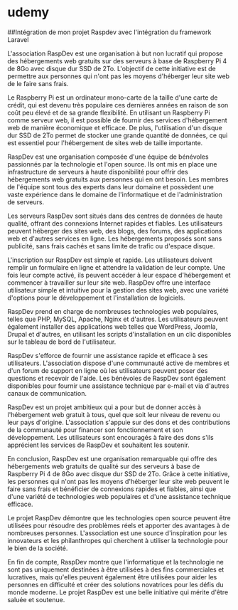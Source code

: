 # udemy

##Intégration de mon projet Raspdev avec l'intégration du framework Laravel

L'association RaspDev est une organisation à but non lucratif qui propose des hébergements web gratuits sur des serveurs à base de Raspberry Pi 4 de 8Go avec disque dur SSD de 2To. L'objectif de cette initiative est de permettre aux personnes qui n'ont pas les moyens d'héberger leur site web de le faire sans frais.

Le Raspberry Pi est un ordinateur mono-carte de la taille d'une carte de crédit, qui est devenu très populaire ces dernières années en raison de son coût peu élevé et de sa grande flexibilité. En utilisant un Raspberry Pi comme serveur web, il est possible de fournir des services d'hébergement web de manière économique et efficace. De plus, l'utilisation d'un disque dur SSD de 2To permet de stocker une grande quantité de données, ce qui est essentiel pour l'hébergement de sites web de taille importante.

RaspDev est une organisation composée d'une équipe de bénévoles passionnés par la technologie et l'open source. Ils ont mis en place une infrastructure de serveurs à haute disponibilité pour offrir des hébergements web gratuits aux personnes qui en ont besoin. Les membres de l'équipe sont tous des experts dans leur domaine et possèdent une vaste expérience dans le domaine de l'informatique et de l'administration de serveurs.

Les serveurs RaspDev sont situés dans des centres de données de haute qualité, offrant des connexions Internet rapides et fiables. Les utilisateurs peuvent héberger des sites web, des blogs, des forums, des applications web et d'autres services en ligne. Les hébergements proposés sont sans publicité, sans frais cachés et sans limite de trafic ou d'espace disque.

L'inscription sur RaspDev est simple et rapide. Les utilisateurs doivent remplir un formulaire en ligne et attendre la validation de leur compte. Une fois leur compte activé, ils peuvent accéder à leur espace d'hébergement et commencer à travailler sur leur site web. RaspDev offre une interface utilisateur simple et intuitive pour la gestion des sites web, avec une variété d'options pour le développement et l'installation de logiciels.

RaspDev prend en charge de nombreuses technologies web populaires, telles que PHP, MySQL, Apache, Nginx et d'autres. Les utilisateurs peuvent également installer des applications web telles que WordPress, Joomla, Drupal et d'autres, en utilisant les scripts d'installation en un clic disponibles sur le tableau de bord de l'utilisateur.

RaspDev s'efforce de fournir une assistance rapide et efficace à ses utilisateurs. L'association dispose d'une communauté active de membres et d'un forum de support en ligne où les utilisateurs peuvent poser des questions et recevoir de l'aide. Les bénévoles de RaspDev sont également disponibles pour fournir une assistance technique par e-mail et via d'autres canaux de communication.

RaspDev est un projet ambitieux qui a pour but de donner accès à l'hébergement web gratuit à tous, quel que soit leur niveau de revenu ou leur pays d'origine. L'association s'appuie sur des dons et des contributions de la communauté pour financer son fonctionnement et son développement. Les utilisateurs sont encouragés à faire des dons s'ils apprécient les services de RaspDev et souhaitent les soutenir.

En conclusion, RaspDev est une organisation remarquable qui offre des hébergements web gratuits de qualité sur des serveurs à base de Raspberry Pi 4 de 8Go avec disque dur SSD de 2To. Grâce à cette initiative, les personnes qui n'ont pas les moyens d'héberger leur site web peuvent le faire sans frais et bénéficier de connexions rapides et fiables, ainsi que d'une variété de technologies web populaires et d'une assistance technique efficace.

Le projet RaspDev démontre que les technologies open source peuvent être utilisées pour résoudre des problèmes réels et apporter des avantages à de nombreuses personnes. L'association est une source d'inspiration pour les innovateurs et les philanthropes qui cherchent à utiliser la technologie pour le bien de la société.

En fin de compte, RaspDev montre que l'informatique et la technologie ne sont pas uniquement destinées à être utilisées à des fins commerciales et lucratives, mais qu'elles peuvent également être utilisées pour aider les personnes en difficulté et créer des solutions novatrices pour les défis du monde moderne. Le projet RaspDev est une belle initiative qui mérite d'être saluée et soutenue.
